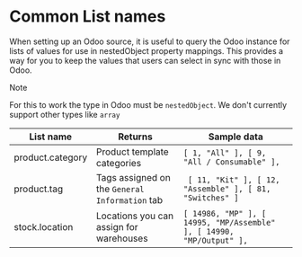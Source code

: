 # Common List names
When setting up an Odoo source, it is useful to query the Odoo instance for lists of values for use in nestedObject property mappings.
This provides a way for you to keep the values that users can select in sync with those in Odoo.

> [!NOTE]
> For this to work the type in Odoo must be `nestedObject`. We don't currently support other types like `array` 

|List name|Returns|Sample data|
|----|----|----|
|product.category|Product template categories | `[ 1, "All" ], [ 9, "All / Consumable" ], `|
|product.tag|Tags assigned on the `General Information` tab | ` [ 11, "Kit" ], [ 12, "Assemble" ], [ 81, "Switches" ]`|
|stock.location|Locations you can assign for warehouses|`[ 14986, "MP" ], [ 14995, "MP/Assemble" ], [ 14990, "MP/Output" ],`|
